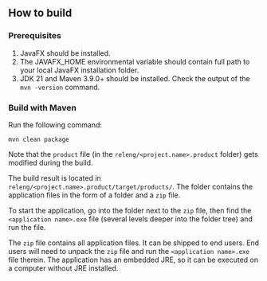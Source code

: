 ## How to build

### Prerequisites

1. JavaFX should be installed.
2. The JAVAFX_HOME environmental variable should contain full path to your local JavaFX installation folder.
3. JDK 21 and Maven 3.9.0+ should be installed. Check the output of the `mvn -version` command.

### Build with Maven

Run the following command:
```
mvn clean package
```

Note that the `product` file (in the `releng/<project.name>.product` folder) gets modified during the build.

The build result is located in `releng/<project.name>.product/target/products/`.
The folder contains the application files in the form of a folder and a `zip` file.

To start the application, go into the
folder next to the `zip` file, then find the `<application name>.exe` file (several levels deeper into the folder tree) and run the file.

The `zip` file contains all application files. It can be shipped to end users. End users will need to unpack the `zip` file and run the `<application name>.exe` file therein.
The application has an embedded JRE, so it can be executed on a computer without JRE installed.


